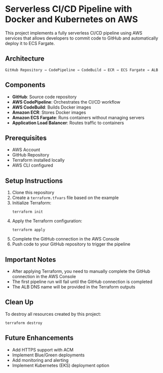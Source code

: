 # Serverless CI/CD Pipeline with Docker and Kubernetes on AWS

This project implements a fully serverless CI/CD pipeline using AWS services that allows developers to commit code to GitHub and automatically deploy it to ECS Fargate.

## Architecture

```
GitHub Repository → CodePipeline → CodeBuild → ECR → ECS Fargate → ALB
```

## Components

- **GitHub**: Source code repository
- **AWS CodePipeline**: Orchestrates the CI/CD workflow
- **AWS CodeBuild**: Builds Docker images
- **Amazon ECR**: Stores Docker images
- **Amazon ECS Fargate**: Runs containers without managing servers
- **Application Load Balancer**: Routes traffic to containers

## Prerequisites

- AWS Account
- GitHub Repository
- Terraform installed locally
- AWS CLI configured

## Setup Instructions

1. Clone this repository
2. Create a `terraform.tfvars` file based on the example
3. Initialize Terraform:
   ```
   terraform init
   ```
4. Apply the Terraform configuration:
   ```
   terraform apply
   ```
5. Complete the GitHub connection in the AWS Console
6. Push code to your GitHub repository to trigger the pipeline

## Important Notes

- After applying Terraform, you need to manually complete the GitHub connection in the AWS Console
- The first pipeline run will fail until the GitHub connection is completed
- The ALB DNS name will be provided in the Terraform outputs

## Clean Up

To destroy all resources created by this project:

```
terraform destroy
```

## Future Enhancements

- Add HTTPS support with ACM
- Implement Blue/Green deployments
- Add monitoring and alerting
- Implement Kubernetes (EKS) deployment option
